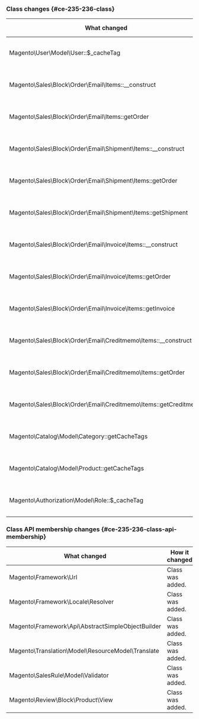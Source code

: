 ### Class changes {#ce-235-236-class}

| What changed | How it changed |
| --- | --- |
| Magento\User\Model\User::$\_cacheTag | [protected] Property has been added. |
| Magento\Sales\Block\Order\Email\Items::\_\_construct | [public] Method has been added. |
| Magento\Sales\Block\Order\Email\Items::getOrder | [public] Method has been added. |
| Magento\Sales\Block\Order\Email\Shipment\Items::\_\_construct | [public] Method has been added. |
| Magento\Sales\Block\Order\Email\Shipment\Items::getOrder | [public] Method has been added. |
| Magento\Sales\Block\Order\Email\Shipment\Items::getShipment | [public] Method has been added. |
| Magento\Sales\Block\Order\Email\Invoice\Items::\_\_construct | [public] Method has been added. |
| Magento\Sales\Block\Order\Email\Invoice\Items::getOrder | [public] Method has been added. |
| Magento\Sales\Block\Order\Email\Invoice\Items::getInvoice | [public] Method has been added. |
| Magento\Sales\Block\Order\Email\Creditmemo\Items::\_\_construct | [public] Method has been added. |
| Magento\Sales\Block\Order\Email\Creditmemo\Items::getOrder | [public] Method has been added. |
| Magento\Sales\Block\Order\Email\Creditmemo\Items::getCreditmemo | [public] Method has been added. |
| Magento\Catalog\Model\Category::getCacheTags | [public] Method has been added. |
| Magento\Catalog\Model\Product::getCacheTags | [public] Method has been added. |
| Magento\Authorization\Model\Role::$\_cacheTag | [protected] Property has been added. |

### Class API membership changes {#ce-235-236-class-api-membership}

| What changed | How it changed |
| --- | --- |
| Magento\Framework\Url | Class was added. |
| Magento\Framework\Locale\Resolver | Class was added. |
| Magento\Framework\Api\AbstractSimpleObjectBuilder | Class was added. |
| Magento\Translation\Model\ResourceModel\Translate | Class was added. |
| Magento\SalesRule\Model\Validator | Class was added. |
| Magento\Review\Block\Product\View | Class was added. |
